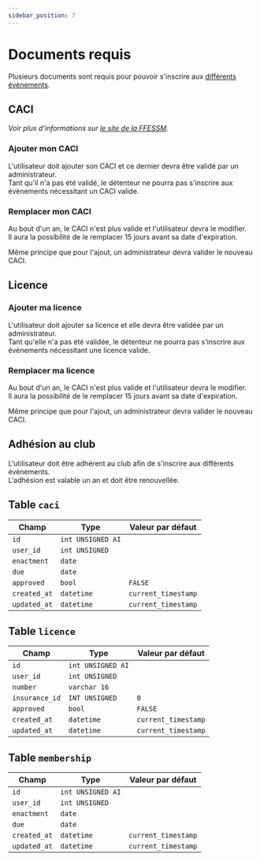 ```yaml
---
sidebar_position: 7
---
```


# Documents requis

Plusieurs documents sont requis pour pouvoir s'inscrire aux [différents évènements](/evenements/types.md#documents-requis).

## CACI

_Voir plus d'informations sur [le site de la FFESSM](https://ffessm.fr/pratiquer/le-certificat-medical)_.

### Ajouter mon CACI

L'utilisateur doit ajouter son CACI et ce dernier devra être validé par un administrateur.<br/>
Tant qu'il n'a pas été validé, le détenteur ne pourra pas s'inscrire aux évènements nécessitant un CACI valide.

### Remplacer mon CACI

Au bout d'un an, le CACI n'est plus valide et l'utilisateur devra le modifier.<br/>
Il aura la possibilité de le remplacer 15 jours avant sa date d'expiration.

Même principe que pour l'ajout, un administrateur devra valider le nouveau CACI.

## Licence

### Ajouter ma licence

L'utilisateur doit ajouter sa licence et elle devra être validée par un administrateur.<br/>
Tant qu'elle n'a pas été validée, le détenteur ne pourra pas s'inscrire aux évènements nécessitant une licence valide.

### Remplacer ma licence

Au bout d'un an, le CACI n'est plus valide et l'utilisateur devra le modifier.<br/>
Il aura la possibilité de le remplacer 15 jours avant sa date d'expiration.

Même principe que pour l'ajout, un administrateur devra valider le nouveau CACI.

## Adhésion au club

L'utilisateur doit être adhérent au club afin de s'inscrire aux différents évènements.<br/>
L'adhésion est valable un an et doit être renouvellée.

## Table `caci`

| Champ        | Type              | Valeur par défaut   |
| ------------ | ----------------- | ------------------- |
| `id`         | `int UNSIGNED AI` |                     |
| `user_id`    | `int UNSIGNED`    |                     |
| `enactment`  | `date`            |                     |
| `due`        | `date`            |                     |
| `approved`   | `bool`            | `FALSE`             |
| `created_at` | `datetime`        | `current_timestamp` |
| `updated_at` | `datetime`        | `current_timestamp` |

## Table `licence`

| Champ          | Type              | Valeur par défaut   |
| -------------- | ----------------- | ------------------- |
| `id`           | `int UNSIGNED AI` |                     |
| `user_id`      | `int UNSIGNED`    |                     |
| `number`       | `varchar 16`      |                     |
| `insurance_id` | `INT UNSIGNED`    | `0`                 |
| `approved`     | `bool`            | `FALSE`             |
| `created_at`   | `datetime`        | `current_timestamp` |
| `updated_at`   | `datetime`        | `current_timestamp` |

## Table `membership`

| Champ        | Type              | Valeur par défaut   |
| ------------ | ----------------- | ------------------- |
| `id`         | `int UNSIGNED AI` |                     |
| `user_id`    | `int UNSIGNED`    |                     |
| `enactment`  | `date`            |                     |
| `due`        | `date`            |                     |
| `created_at` | `datetime`        | `current_timestamp` |
| `updated_at` | `datetime`        | `current_timestamp` |